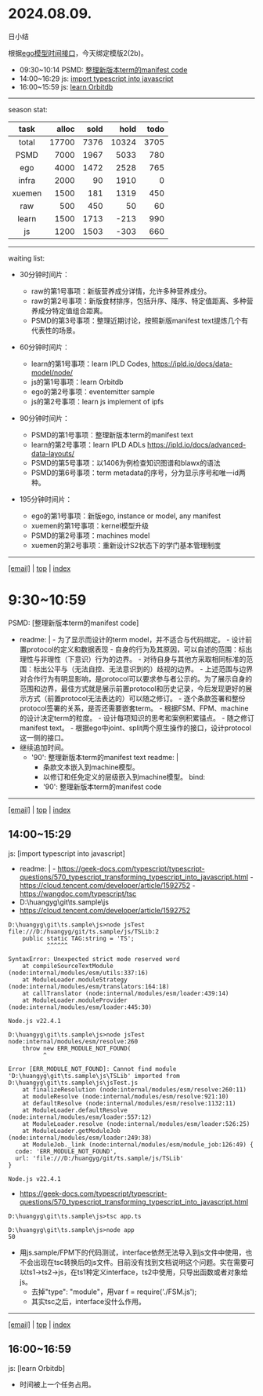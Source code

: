 # 2024.08.09.
日小结

<a id="top"></a>
根据[ego模型时间接口](https://gitee.com/hyg/blog/blob/master/timeflow.md)，今天绑定模版2(2b)。

<a id="index"></a>
- 09:30~10:14	PSMD: [整理新版本term的manifest code](#20240809093000)
- 14:00~16:29	js: [import typescript into javascript](#20240809140000)
- 16:00~15:59	js: [learn Orbitdb](#20240809160000)

---
season stat:

| task | alloc | sold | hold | todo |
| :---: | ---: | ---: | ---: | ---: |
| total | 17700 | 7376 | 10324 | 3705 |
| PSMD | 7000 | 1967 | 5033 | 780 |
| ego | 4000 | 1472 | 2528 | 765 |
| infra | 2000 | 90 | 1910 | 0 |
| xuemen | 1500 | 181 | 1319 | 450 |
| raw | 500 | 450 | 50 | 60 |
| learn | 1500 | 1713 | -213 | 990 |
| js | 1200 | 1503 | -303 | 660 |

---
waiting list:


- 30分钟时间片：
  - raw的第1号事项：新版营养成分详情，允许多种营养成分。
  - raw的第2号事项：新版食材排序，包括升序、降序、特定值距离、多种营养成分特定值组合距离。
  - PSMD的第3号事项：整理近期讨论，按照新版manifest text提炼几个有代表性的场景。

- 60分钟时间片：
  - learn的第1号事项：learn IPLD Codes, https://ipld.io/docs/data-model/node/
  - js的第1号事项：learn Orbitdb
  - ego的第2号事项：eventemitter sample
  - js的第2号事项：learn js implement of ipfs

- 90分钟时间片：
  - PSMD的第1号事项：整理新版本term的manifest text
  - learn的第2号事项：learn IPLD ADLs https://ipld.io/docs/advanced-data-layouts/
  - PSMD的第5号事项：以1406为例检查知识图谱和blawx的语法
  - PSMD的第6号事项：term metadata的序号，分为显示序号和唯一id两种。

- 195分钟时间片：
  - ego的第1号事项：新版ego, instance or model, any manifest
  - xuemen的第1号事项：kernel模型升级
  - PSMD的第2号事项：machines model
  - xuemen的第2号事项：重新设计S2状态下的学门基本管理制度

---
<a href="mailto:huangyg@mars22.com?subject=关于2024.08.09.[整理新版本term的manifest code]任务&body=日期: 2024.08.09.%0D%0A序号: 5%0D%0A手稿:../../draft/2024/08/20240809093000.md%0D%0A---请勿修改邮件主题及以上内容 从下一行开始写您的想法---%0D%0A">[email]</a> | [top](#top) | [index](#index)
<a id="20240809093000"></a>
# 9:30~10:59
PSMD: [整理新版本term的manifest code]

- readme: |
      - 为了显示而设计的term model，并不适合与代码绑定。
      - 设计前置protocol的定义和数据表现
        - 自身的行为及其原因，可以自述的范围：标出理性与非理性（下意识）行为的边界。
        - 对待自身与其他方采取相同标准的范围：标出公平与（无法自控、无法意识到的）歧视的边界。
        - 上述范围与边界对合作行为有明显影响，是protocol可以要求参与者公示的。为了展示自身的范围和边界，最佳方式就是展示前置protocol和历史记录，今后发现更好的展示方式（前置protocol无法表达的）可以随之修订。
      - 逐个条款签署和整份protocol签署的关系，是否还需要嵌套term。
        - 根据FSM、FPM、machine的设计决定term的粒度。
        - 设计每项知识的思考和案例积累锚点。
      - 随之修订manifest text。
      - 根据ego中joint、split两个原生操作的接口，设计protocol这一侧的接口。
- 继续追加时间。
    - '90': 整理新版本term的manifest text
      readme: |
        - 条款文本嵌入到machine模型。
        - 以修订和任免定义的层级嵌入到machine模型。
      bind:
        - '90': 整理新版本term的manifest code

---
<a href="mailto:huangyg@mars22.com?subject=关于2024.08.09.[import typescript into javascript]任务&body=日期: 2024.08.09.%0D%0A序号: 7%0D%0A手稿:../../draft/2024/08/20240809140000.md%0D%0A---请勿修改邮件主题及以上内容 从下一行开始写您的想法---%0D%0A">[email]</a> | [top](#top) | [index](#index)
<a id="20240809140000"></a>
## 14:00~15:29
js: [import typescript into javascript]

- readme: |
      - https://geek-docs.com/typescript/typescript-questions/570_typescript_transforming_typescript_into_javascript.html
      - https://cloud.tencent.com/developer/article/1592752
      - https://wangdoc.com/typescript/tsc
- D:\huangyg\git\ts.sample\js
- https://cloud.tencent.com/developer/article/1592752
```
D:\huangyg\git\ts.sample\js>node jsTest
file:///D:/huangyg/git/ts.sample/js/TSLib:2
    public static TAG:string = 'TS';
           ^^^^^^

SyntaxError: Unexpected strict mode reserved word
    at compileSourceTextModule (node:internal/modules/esm/utils:337:16)
    at ModuleLoader.moduleStrategy (node:internal/modules/esm/translators:164:18)
    at callTranslator (node:internal/modules/esm/loader:439:14)
    at ModuleLoader.moduleProvider (node:internal/modules/esm/loader:445:30)

Node.js v22.4.1

D:\huangyg\git\ts.sample\js>node jsTest
node:internal/modules/esm/resolve:260
    throw new ERR_MODULE_NOT_FOUND(
          ^

Error [ERR_MODULE_NOT_FOUND]: Cannot find module 'D:\huangyg\git\ts.sample\js\TSLib' imported from D:\huangyg\git\ts.sample\js\jsTest.js
    at finalizeResolution (node:internal/modules/esm/resolve:260:11)
    at moduleResolve (node:internal/modules/esm/resolve:921:10)
    at defaultResolve (node:internal/modules/esm/resolve:1132:11)
    at ModuleLoader.defaultResolve (node:internal/modules/esm/loader:557:12)
    at ModuleLoader.resolve (node:internal/modules/esm/loader:526:25)
    at ModuleLoader.getModuleJob (node:internal/modules/esm/loader:249:38)
    at ModuleJob._link (node:internal/modules/esm/module_job:126:49) {
  code: 'ERR_MODULE_NOT_FOUND',
  url: 'file:///D:/huangyg/git/ts.sample/js/TSLib'
}

Node.js v22.4.1
```
- https://geek-docs.com/typescript/typescript-questions/570_typescript_transforming_typescript_into_javascript.html
```
D:\huangyg\git\ts.sample\js>tsc app.ts

D:\huangyg\git\ts.sample\js>node app
50
```
- 用js.sample/FPM下的代码测试，interface依然无法导入到js文件中使用，也不会出现在tsc转换后的js文件。目前没有找到文档说明这个问题。实在需要可以ts1->ts2->js，在ts1种定义interface，ts2中使用，只导出函数或者对象给js。
    - 去掉"type": "module"，用var f = require('./FSM.js');
    - 其实tsc之后，interface没什么作用。

---
<a href="mailto:huangyg@mars22.com?subject=关于2024.08.09.[learn Orbitdb]任务&body=日期: 2024.08.09.%0D%0A序号: 9%0D%0A手稿:../../draft/2024/08/20240809160000.md%0D%0A---请勿修改邮件主题及以上内容 从下一行开始写您的想法---%0D%0A">[email]</a> | [top](#top) | [index](#index)
<a id="20240809160000"></a>
## 16:00~16:59
js: [learn Orbitdb]

- 时间被上一个任务占用。
